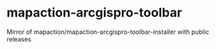 # mapaction-arcgispro-toolbar
Mirror of mapaction/mapaction-arcgispro-toolbar-installer with public releases
